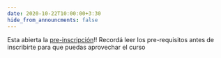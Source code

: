 ```yaml
---
date: 2020-10-22T10:00:00+3:30
hide_from_announcments: false
---
```

Esta abierta la [pre-inscripción](https://www.google.com/search?q=todavia+no!&oq=todavia+no!&aqs=chrome..69i57j0j46j0j46j0l3.9955j1j7&sourceid=chrome&ie=UTF-8)!! 
Recordá leer los pre-requisitos antes de inscribirte para que puedas aprovechar el curso

